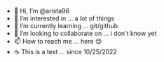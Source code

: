 - 👋 Hi, I’m @arista96
- 👀 I’m interested in ... a lot of things
- 🌱 I’m currently learning ... git/github
- 💞️ I’m looking to collaborate on ... i don't know yet
- 📫 How to reach me ... here 😊
- ☕ This is a test ... since 10/25/2022

<!---
arista96/arista96 is a ✨ special ✨ repository because its `README.md` (this file) appears on your GitHub profile.
You can click the Preview link to take a look at your changes.
--->
